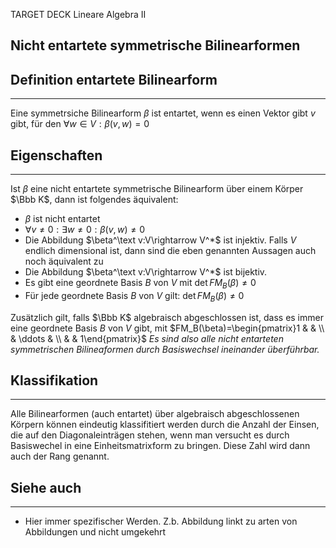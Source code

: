 
TARGET DECK
Lineare Algebra II

Nicht entartete symmetrische Bilinearformen
--
## Definition entartete Bilinearform
***
Eine symmetrsiche Bilinearform $\beta$ ist entartet, wenn es einen Vektor gibt $v$ gibt, für den $\forall w\in V:\beta(v,w)=0$

## Eigenschaften
***
Ist $\beta$ eine nicht entartete symmetrische Bilinearform über einem Körper $\Bbb K$, dann ist folgendes äquivalent:
- $\beta$ ist nicht entartet
- $\forall v\not=0:\exists w\not=0:\beta(v,w)\not=0$
- Die Abbildung $\beta^\text v:V\rightarrow V^*$ ist injektiv.
Falls $V$ endlich dimensional ist, dann sind die eben genannten Aussagen auch noch äquivalent zu
- Die Abbildung $\beta^\text v:V\rightarrow V^*$ ist bijektiv.
- Es gibt eine geordnete Basis $B$ von $V$ mit $\det FM_B(\beta)\not=0$
- Für jede geordnete Basis $B$ von $V$ gilt: $\det FM_B(\beta)\not=0$

 Zusätzlich gilt, falls $\Bbb K$ algebraisch abgeschlossen ist, dass es immer eine geordnete Basis $B$ von $V$  gibt, mit
 $FM_B(\beta)=\begin{pmatrix}1 & & \\ & \ddots & \\ & & 1\end{pmatrix}$
 *Es sind also alle nicht entarteten symmetrischen Bilineaformen durch Basiswechsel ineinander überführbar.*
## Klassifikation
***
Alle Bilinearformen (auch entartet) über algebraisch abgeschlossenen Körpern können eindeutig klassifitiert werden durch die Anzahl der Einsen, die auf den Diagonaleinträgen stehen, wenn man versucht es durch Basiswechel in eine Einheitsmatrixform zu bringen. Diese Zahl wird dann auch der Rang genannt.
## Siehe auch
***
* Hier immer spezifischer Werden. Z.b. Abbildung linkt zu arten von Abbildungen und nicht umgekehrt